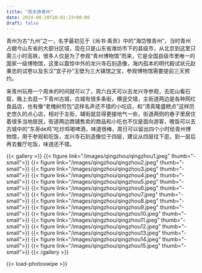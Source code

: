 ```yaml
---
title: "周末游青州"
date: 2024-08-20T10:01:23+08:00
draft: false
---
```


青州为古“九州”之一，名字最初见于《尚书·禹贡》中的“海岱惟青州”，当时青州占据今山东省的大部分区域，现在只是山东省潍坊市下的县级市，从北京到这里只需三小时高铁，很多人仅是为了参观“青州博物馆”而来，它是全国县级市里唯一的国家一级博物馆，这里以震惊中外的龙兴寺石刻造像，海内孤本的明代殿试状元赵秉忠的试卷以及东汉“宜子孙”玉壁为三大镇馆之宝，参观博物馆需要提前三天预约。

来青州玩用一个周末的时间就可以了，周六白天可以去龙兴寺参观，去驼山看石窟，晚上去逛一下青州古城，古城有很多条街，横竖交错，主街道两边是各种网红食品店，也有像“老槐树煎包”这样名声还不错的小吃店，和“清真隆盛糕点”这样历史悠久的点心店，相对于主街，辅街就显得更接地气一些，街道两侧的巷子里居住着很多当地居民，街道两边商铺售卖的商品和小吃也不仅是面向游客，晚饭可以去古城中的“东哥de鸡”吃炒鸡喝啤酒，味道很棒，周日可以留出四个小时给青州博物馆，用于参观和吃饭，龙兴寺石刻造像位于四层，建议从四层往下逛，到一层后再去餐厅吃饭，味道还不错。

{{< gallery >}}
  {{< figure link="/images/qingzhou/qingzhou1.jpeg" thumb="-small">}}
  {{< figure link="/images/qingzhou/qingzhou2.jpeg" thumb="-small">}}
  {{< figure link="/images/qingzhou/qingzhou3.jpeg" thumb="-small">}}
  {{< figure link="/images/qingzhou/qingzhou4.jpeg" thumb="-small">}}
  {{< figure link="/images/qingzhou/qingzhou5.jpeg" thumb="-small">}}
  {{< figure link="/images/qingzhou/qingzhou6.jpeg" thumb="-small">}}
  {{< figure link="/images/qingzhou/qingzhou7.jpeg" thumb="-small">}}
  {{< figure link="/images/qingzhou/qingzhou8.jpeg" thumb="-small">}}
  {{< figure link="/images/qingzhou/qingzhou9.jpeg" thumb="-small">}}
  {{< figure link="/images/qingzhou/qingzhou10.jpeg" thumb="-small">}}
  {{< figure link="/images/qingzhou/qingzhou11.jpeg" thumb="-small">}}
  {{< figure link="/images/qingzhou/qingzhou12.jpeg" thumb="-small">}}
  {{< figure link="/images/qingzhou/qingzhou13.jpeg" thumb="-small">}}
  {{< figure link="/images/qingzhou/qingzhou14.jpeg" thumb="-small">}}
  {{< figure link="/images/qingzhou/qingzhou15.jpeg" thumb="-small">}}
{{< /gallery >}}

{{< load-photoswipe >}}
